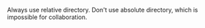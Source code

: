 Always use relative directory. Don't use absolute directory, which is impossible for collaboration.

